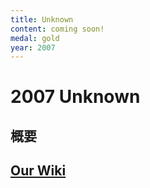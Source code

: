 ```yaml
---
title: Unknown
content: coming soon!
medal: gold
year: 2007
---
```

# 2007 Unknown

## 概要

## [Our Wiki]()